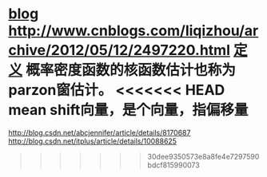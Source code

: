 [blog](http://blog.csdn.net/google19890102/article/details/51030884)
http://www.cnblogs.com/liqizhou/archive/2012/05/12/2497220.html
[定义](http://blog.csdn.net/carson2005/article/details/7337432)
概率密度函数的核函数估计也称为parzon窗估计。
<<<<<<< HEAD
mean shift向量，是个向量，指偏移量
=======

http://blog.csdn.net/abcjennifer/article/details/8170687
http://blog.csdn.net/itplus/article/details/10088625
>>>>>>> 30dee9350573e8a8fe4e7297590bdcf815990073
